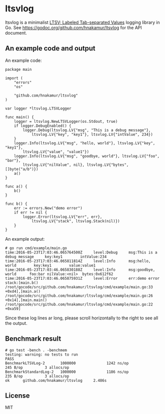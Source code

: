 ltsvlog
=======

ltsvlog is a minimalist [LTSV; Labeled Tab-separated Values](http://ltsv.org/) logging library in Go.
See https://godoc.org/github.com/hnakamur/ltsvlog for the API document.

## An example code and output

An example code:

```
package main

import (
	"errors"
	"os"

	"github.com/hnakamur/ltsvlog"
)

var logger *ltsvlog.LTSVLogger

func main() {
	logger = ltsvlog.NewLTSVLogger(os.Stdout, true)
	if logger.DebugEnabled() {
		logger.Debug(ltsvlog.LV{"msg", "This is a debug message"},
			ltsvlog.LV{"key", "key1"}, ltsvlog.LV{"intValue", 234})
	}
	logger.Info(ltsvlog.LV{"msg", "hello, world"}, ltsvlog.LV{"key", "key1"},
		ltsvlog.LV{"value", "value1"})
	logger.Info(ltsvlog.LV{"msg", "goodbye, world"}, ltsvlog.LV{"foo", "bar"},
		ltsvlog.LV{"nilValue", nil}, ltsvlog.LV{"bytes", []byte("a/b")})
	a()
}

func a() {
	b()
}

func b() {
	err := errors.New("demo error")
	if err != nil {
		logger.Error(ltsvlog.LV{"err", err},
			ltsvlog.LV{"stack", ltsvlog.Stack(nil)})
	}
}
```

An example output:

```
# go run cmd/example/main.go
time:2016-05-23T17:03:46.065764500Z     level:Debug     msg:This is a debug message     key:key1        intValue:234
time:2016-05-23T17:03:46.065811814Z     level:Info      msg:hello, world        key:key1        value:value1
time:2016-05-23T17:03:46.065830188Z     level:Info      msg:goodbye, world      foo:bar nilValue:<nil>  bytes:0x612f62
time:2016-05-23T17:03:46.065875931Z     level:Error     err:demo error  stack:[main.b() /root/gocode/src/github.com/hnakamur/ltsvlog/cmd/example/main.go:33 +0xd4],[main.a() /root/gocode/src/github.com/hnakamur/ltsvlog/cmd/example/main.go:26 +0x14],[main.main() /root/gocode/src/github.com/hnakamur/ltsvlog/cmd/example/main.go:22 +0xa59]
```

Since these log lines ar long, please scroll horizontally to the right to see all the output.

## Benchmark result

```
# go test -bench . -benchmem
testing: warning: no tests to run
PASS
BenchmarkLTSVLog-2       1000000              1242 ns/op             245 B/op          3 allocs/op
BenchmarkStandardLog-2   1000000              1186 ns/op             235 B/op          3 allocs/op
ok      github.com/hnakamur/ltsvlog     2.486s
```

## License
MIT
